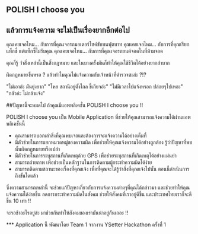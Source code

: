 ﻿## POLISH I choose you
## แล้วการแจ้งความ จะไม่เป็นเรื่องยากอีกต่อไป

คุณเคยเจอไหม... กับการที่คุณเจอรถมอเตอร์ไซค์ขับบนฟุตบาท
คุณเคยเจอไหม... กับการที่คุณเรียกแท็กซี่ แต่แท็กซี่ไม่รับคุณ
คุณเคยเจอไหม... กับการที่คุณเจอรถยนต์จอดในที่ห้ามจอด

คุณก็รู้ ว่าสิ่งเหล่านี้เป็นสิ่งกฎหมาย และในบางครั้งมันก็ทำให้คุณใช้ชีวิตได้อย่างยากลำบาก

ผิดกฎหมายงั้นหรอ ? แล้วทำไมคุณไม่แจ้งความกับเจ้าหน้าที่ตำรวจซะล่ะ ?!?

"ไม่เอาอ่ะ มันยุ่งยาก"
"โหย สถานีอยู่ตั้งไกล ขี้เกียจอ่ะ"
"ไม่มีเวลาไปแจ้งหรอก ปล่อยๆไปเหอะ"
"กลัวอ่ะ ไม่กล้าแจ้ง"

##ปัญหานี้จะหมดไป ถ้าคุณมีแอพพลิเคชั่น POLISH I choose you !!

POLISH I choose you เป็น Mobile Application ที่ช่วยให้คุณสามารถแจ้งความได้ผ่านแอพพลิเคชั่นนี้
- คุณสามารถบอกเล่าสิ่งที่คุณพบเจอและต้องการจะแจ้งความได้อย่างเต็มที่
- มีตัวช่วยในการแยกหมวดหมู่ของความผิด เพื่อช่วยให้คุณแจ้งความได้อย่างถูกต้อง รู้ว่าปัญหาที่พบนั้นผิดกฎหมายหรือเปล่า
- มีตัวช่วยในการระบุสถานที่เกิดเหตุด้วย GPS เพื่อช่วยระบุสถานที่เกิดเหตุได้อย่างแม่นยำ
- สามารถถ่ายภาพ เพื่อช่วยเป็นหลักฐานในการติดตามผู้กระทำความผิดได้ง่าย
- สามารถติดตามสถานะของเรื่องที่คุณแจ้ง เพื่อที่คุณจะได้รู้ว่าสิ่งที่คุณแจ้งไปนั้น ตอนนี้ดำเนินการถึงขั้นใดแล้ว

ซึ่งความสามารถเหล่านี้ จะช่วยแก้ปัญหาเกี่ยวกับการแจ้งความต่างๆที่คุณได้กล่าวมา และช่วยทำให้คุณแจ้งความได้ง่ายขึ้น ลดการกระทำความผิดในสังคม ช่วยให้สังคมที่เราอยู่ดีขึ้น และประเทศไทยเราก็จะดีขึ้น 10 เท่า !!

จะรอช้าอะไรอยู่ล่ะ มาช่วยกันทำให้สังคมของเรามันน่าอยู่กันเถอะ !!

*** Application นี้ พัฒนาโดย Team 1 จากงาน YSetter Hackathon ครั้งที่ 1